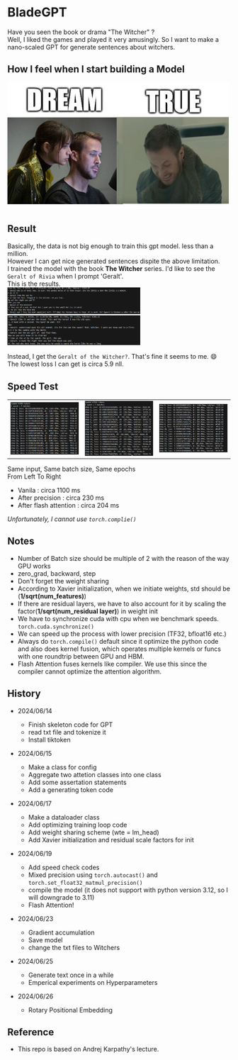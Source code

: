 # BladeGPT

Have you seen the book or drama "The Witcher" ?  
Well, I liked the games and played it very amusingly.
So I want to make a nano-scaled GPT for generate sentences about witchers.

## How I feel when I start building a Model

<img src="./imgs/bladememe.jpg" alt="drawing" width="500"/>


## Result
Basically, the data is not big enough to train this gpt model. less than a million.  
However I can get nice generated sentences dispite the above limitation.  
I trained the model with the book **The Witcher** series. I'd like to see the `Geralt of Rivia` when I prompt 'Geralt'.  
This is the results.  
<img src="./imgs/512emb_result.PNG" alt="drawing" width="300"/>
<img src="./imgs/1024emb_result.PNG" alt="drawing" width="300"/>

Instead, I get the `Geralt of the Witcher?`. That's fine it seems to me. :smile:  
The lowest loss I can get is circa 5.9 nll.  

## Speed Test
<table>
  <tr>
    <td><img src="./imgs/Bprecision.PNG" width="350" style="display: inline" /></td>
    <td><img src="./imgs/Aprecision.PNG" width="350" style="display: inline" /></td>
    <td><img src="./imgs/flashattn.PNG" width="350" style="display: inline" /></td>
  </tr>
</table>

Same input, Same batch size, Same epochs  
From Left To Right  
- Vanila : circa 1100 ms
- After precision : circa 230 ms
- After flash attention : circa 204 ms 

*Unfortunately, I cannot use `torch.complie()`*

## Notes
- Number of Batch size should be multiple of 2 with the reason of the way GPU works
- zero_grad, backward, step
- Don't forget the weight sharing
- According to Xavier initialization, when we initiate weights, std should be (**1/sqrt(num_features)**)
- If there are residual layers, we have to also account for it by scaling the factor(**1/sqrt(num_residual layer)**) in weight init
- We have to synchronize cuda with cpu when we benchmark speeds. `torch.cuda.synchronize()`
- We can speed up the process with lower precision (TF32, bfloat16 etc.)
- Always do `torch.compile()` default since it optimize the python code and also does kernel fusion, which operates multiple kernels or funcs with one roundtrip between GPU and HBM.
- Flash Attention fuses kernels like compiler. We use this since the compiler cannot optimize the attention algorithm.

## History
- 2024/06/14 
  - Finish skeleton code for GPT 
  - read txt file and tokenize it
  - Install tiktoken
  
- 2024/06/15
  - Make a class for config
  - Aggregate two attetion classes into one class
  - Add some assertation statements
  - Add a generating token code

- 2024/06/17
  - Make a dataloader class
  - Add optimizing training loop code
  - Add weight sharing scheme (wte = lm_head)
  - Add Xavier initialization and residual scale factors for init

- 2024/06/19
  - Add speed check codes
  - Mixed precision using `torch.autocast()` and `torch.set_float32_matmul_precision()`
  - compile the model (it does not support with python version 3.12, so I will downgrade to 3.11)
  - Flash Attention!

- 2024/06/23
  - Gradient accumulation
  - Save model
  - change the txt files to Witchers

- 2024/06/25
  - Generate text once in a while
  - Emperical experiments on Hyperparameters

- 2024/06/26
  - Rotary Positional Embedding

## Reference
- This repo is based on Andrej Karpathy's lecture.